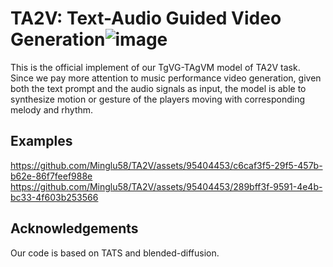 # TA2V: Text-Audio Guided Video Generation![image](https://github.com/Minglu58/TATS/assets/95404453/83ecacee-d5e5-46e4-ad2a-4f0d1f209bd6)
This is the official implement of our TgVG-TAgVM model of TA2V task. Since we pay more attention to music performance video generation, given both the text prompt and the audio signals as input, the model is able to synthesize motion or gesture of the players moving with corresponding melody and rhythm.
## Examples
https://github.com/Minglu58/TA2V/assets/95404453/c6caf3f5-29f5-457b-b62e-86f7feef988e
https://github.com/Minglu58/TA2V/assets/95404453/289bff3f-9591-4e4b-bc33-4f603b253566
## Acknowledgements
Our code is based on TATS and blended-diffusion.
